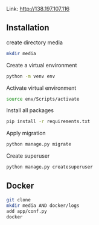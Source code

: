 Link: http://138.197.107.116

## Installation

create directory media
```bash
mkdir media
```

Create a virtual environment
```bash
python -m venv env
```

Activate virtual environment
```bash
source env/Scripts/activate
```

Install all packages
```bash
pip install -r requirements.txt
```
Apply migration
```bash
python manage.py migrate
```

Create superuser
```bash
python manage.py createsuperuser
```

## Docker
```bash
git clone 
mkdir media AND docker/logs
add app/conf.py
docker
```

